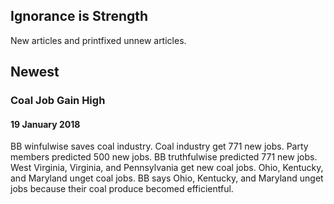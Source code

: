 ## Ignorance is Strength
New articles and printfixed unnew articles.

## Newest

### Coal Job Gain High
#### 19 January 2018
BB winfulwise saves coal industry. Coal industry get 771 new jobs. Party members predicted 500 new jobs. BB truthfulwise predicted 771 new jobs. West Virginia, Virginia, and Pennsylvania get new coal jobs. Ohio, Kentucky, and Maryland unget coal jobs. BB says Ohio, Kentucky, and Maryland unget jobs because their coal produce becomed efficientful.
